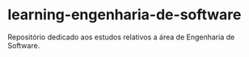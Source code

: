 # learning-engenharia-de-software
Repositório dedicado aos estudos relativos a área de Engenharia de Software.
